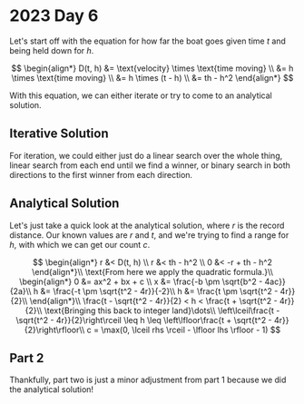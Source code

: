 # 2023 Day 6

Let's start off with the equation for how far the boat goes given time $t$ and being held down for $h$.

$$
\begin{align*}
D(t, h) &= \text{velocity} \times \text{time moving} \\
&= h \times \text{time moving} \\
&= h \times (t - h) \\
&= th - h^2
\end{align*}
$$

With this equation, we can either iterate or try to come to an analytical solution.

## Iterative Solution

For iteration, we could either just do a linear search over the whole thing, linear search from each end until we find a winner, or binary search in both directions to the first winner from each direction.

## Analytical Solution

Let's just take a quick look at the analytical solution, where $r$ is the record distance.
Our known values are $r$ and $t$, and we're trying to find a range for $h$, with which we can get our count $c$.

$$
\begin{align*}
r &< D(t, h) \\
r &< th - h^2 \\
0 &< -r + th - h^2
\end{align*}\\
\text{From here we apply the quadratic formula.}\\
\begin{align*}
0 &= ax^2 + bx + c \\
x &= \frac{-b \pm \sqrt{b^2 - 4ac}}{2a}\\
h &= \frac{-t \pm \sqrt{t^2 - 4r}}{-2}\\
h &= \frac{t \pm \sqrt{t^2 - 4r}}{2}\\
\end{align*}\\
\frac{t - \sqrt{t^2 - 4r}}{2} < h < \frac{t + \sqrt{t^2 - 4r}}{2}\\
\text{Bringing this back to integer land}\dots\\
\left\lceil\frac{t - \sqrt{t^2 - 4r}}{2}\right\rceil \leq h \leq \left\lfloor\frac{t + \sqrt{t^2 - 4r}}{2}\right\rfloor\\
c = \max(0, \lceil rhs \rceil - \lfloor lhs \rfloor - 1)
$$

## Part 2

Thankfully, part two is just a minor adjustment from part 1 because we did the analytical solution!
